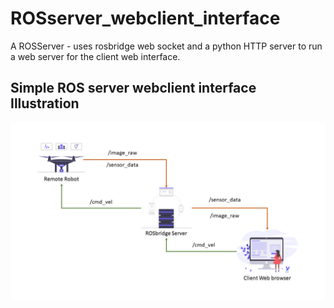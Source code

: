 # ROSserver_webclient_interface
A ROSServer - uses rosbridge web socket and a python HTTP server to run a web server for the client web interface.

## Simple ROS server webclient interface Illustration
<img src="./img/slide2.png"/>